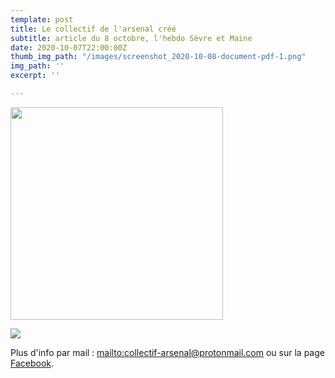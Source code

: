 ```yaml
---
template: post
title: Le collectif de l'arsenal créé
subtitle: article du 8 octobre, l'hebdo Sèvre et Maine
date: 2020-10-07T22:00:00Z
thumb_img_path: "/images/screenshot_2020-10-08-document-pdf-1.png"
img_path: ''
excerpt: ''

---
```

<img src="/images/screenshot_2020-10-08-document-pdf-1.png" width="340"/>

![](/images/capture.png)

Plus d'info par mail : [mailto:collectif-arsenal@protonmail.com](collectif-arsenal@protonmail.com) ou sur la page [Facebook](https://www.facebook.com/collectifdelarsenal). 